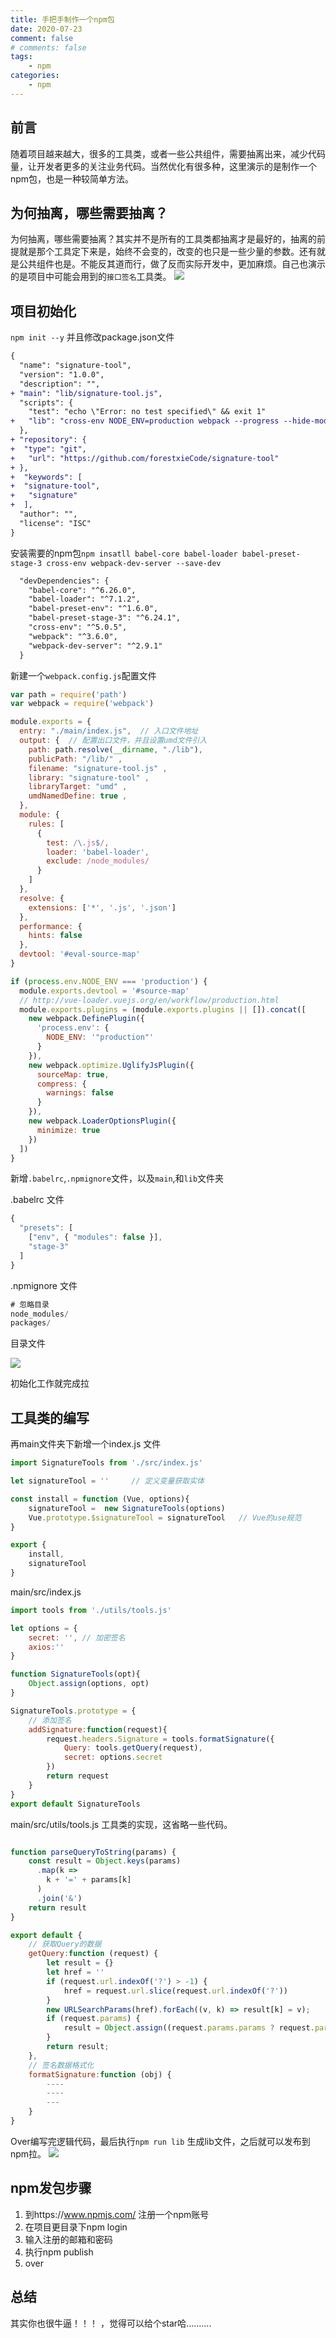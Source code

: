 ```yaml
---
title: 手把手制作一个npm包
date: 2020-07-23
comment: false
# comments: false
tags:
    - npm
categories:
    - npm
---
```


## 前言
随着项目越来越大，很多的工具类，或者一些公共组件，需要抽离出来，减少代码量，让开发者更多的关注业务代码。当然优化有很多种，这里演示的是制作一个npm包，也是一种较简单方法。

<!-- more -->
## 为何抽离，哪些需要抽离？
为何抽离，哪些需要抽离？其实并不是所有的工具类都抽离才是最好的，抽离的前提就是那个工具定下来是，始终不会变的，改变的也只是一些少量的参数。还有就是公共组件也是。不能反其道而行，做了反而实际开发中，更加麻烦。自己也演示的是项目中可能会用到的`接口签名`工具类。
![](https://user-gold-cdn.xitu.io/2020/7/23/1737aa8f82d68faf?w=299&h=218&f=jpeg&s=11147)


## 项目初始化
`npm init --y` 并且修改package.json文件
```diff
{
  "name": "signature-tool",
  "version": "1.0.0",
  "description": "",
+ "main": "lib/signature-tool.js",
  "scripts": {
    "test": "echo \"Error: no test specified\" && exit 1"
+   "lib": "cross-env NODE_ENV=production webpack --progress --hide-modules"
  },
+ "repository": {
+  "type": "git",
+   "url": "https://github.com/forestxieCode/signature-tool"
+ },
+  "keywords": [
+  "signature-tool",
+   "signature"
+  ],
  "author": "",
  "license": "ISC"
}
```
安装需要的npm包`npm insatll babel-core babel-loader babel-preset-stage-3 cross-env webpack-dev-server --save-dev`

```diff
  "devDependencies": {
    "babel-core": "^6.26.0",
    "babel-loader": "^7.1.2",
    "babel-preset-env": "^1.6.0",
    "babel-preset-stage-3": "^6.24.1",
    "cross-env": "^5.0.5",
    "webpack": "^3.6.0",
    "webpack-dev-server": "^2.9.1"
  }
```

新建一个`webpack.config.js`配置文件
```javascript
var path = require('path')
var webpack = require('webpack')

module.exports = {
  entry: "./main/index.js",  // 入口文件地址
  output: {  // 配置出口文件，并且设置umd文件引入
    path: path.resolve(__dirname, "./lib"), 
    publicPath: "/lib/" ,   
    filename: "signature-tool.js" ,
    library: "signature-tool" ,
    libraryTarget: "umd" ,
    umdNamedDefine: true ,
  },
  module: {
    rules: [
      {
        test: /\.js$/,
        loader: 'babel-loader',
        exclude: /node_modules/
      }
    ]
  },
  resolve: {
    extensions: ['*', '.js', '.json']
  },
  performance: {
    hints: false
  },
  devtool: '#eval-source-map'
}

if (process.env.NODE_ENV === 'production') {
  module.exports.devtool = '#source-map'
  // http://vue-loader.vuejs.org/en/workflow/production.html
  module.exports.plugins = (module.exports.plugins || []).concat([
    new webpack.DefinePlugin({
      'process.env': {
        NODE_ENV: '"production"'
      }
    }),
    new webpack.optimize.UglifyJsPlugin({
      sourceMap: true,
      compress: {
        warnings: false
      }
    }),
    new webpack.LoaderOptionsPlugin({
      minimize: true
    })
  ])
}
```
新增`.babelrc`,`.npmignore`文件，以及`main`,和`lib`文件夹

.babelrc 文件
```javascript
{
  "presets": [
    ["env", { "modules": false }],
    "stage-3"
  ]
}
```
.npmignore 文件
```javascript
# 忽略目录
node_modules/
packages/
```
目录文件

![](https://user-gold-cdn.xitu.io/2020/7/23/1737ae89dbe092d2?w=408&h=186&f=png&s=8724)

初始化工作就完成拉


## 工具类的编写
再main文件夹下新增一个index.js 文件
``` javascript
import SignatureTools from './src/index.js'

let signatureTool = ''     // 定义变量获取实体

const install = function (Vue, options){
    signatureTool =  new SignatureTools(options)
    Vue.prototype.$signatureTool = signatureTool   // Vue的use规范
}

export {
    install,
    signatureTool
}
```
main/src/index.js

```javascript
import tools from './utils/tools.js'

let options = {
    secret: '', // 加密签名
    axios:''
}

function SignatureTools(opt){
    Object.assign(options, opt)
}

SignatureTools.prototype = {
    // 添加签名
    addSignature:function(request){
        request.headers.Signature = tools.formatSignature({           
            Query: tools.getQuery(request),
            secret: options.secret            
        })
        return request
    }
}
export default SignatureTools

```
main/src/utils/tools.js 工具类的实现，这省略一些代码。
```javascript

function parseQueryToString(params) {
    const result = Object.keys(params)
      .map(k =>
        k + '=' + params[k]
      )
      .join('&')
    return result
}

export default {
    // 获取Query的数据
    getQuery:function (request) {
        let result = {}
        let href = ''
        if (request.url.indexOf('?') > -1) {
            href = request.url.slice(request.url.indexOf('?'))
        }
        new URLSearchParams(href).forEach((v, k) => result[k] = v);
        if (request.params) {
            result = Object.assign((request.params.params ? request.params.params : request.params), result)
        }
        return result;
    },
    // 签名数据格式化
    formatSignature:function (obj) {
        ----
        ----
        ---
    }
}
```

Over编写完逻辑代码，最后执行`npm run lib` 生成lib文件，之后就可以发布到npm拉。
![](https://user-gold-cdn.xitu.io/2020/7/23/1737afef030f60da?w=440&h=440&f=jpeg&s=21918)

## npm发包步骤
1. 到https://www.npmjs.com/ 注册一个npm账号
2. 在项目更目录下npm login
3. 输入注册的邮箱和密码
4. 执行npm publish
5. over


## 总结
其实你也很牛逼！！！ ，觉得可以给个star哈..........
